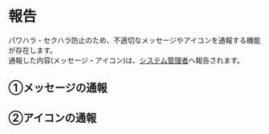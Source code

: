 # 報告

パワハラ・セクハラ防止のため、不適切なメッセージやアイコンを通報する機能が存在します。  
通報した内容(メッセージ・アイコン)は、[システム管理者](admin.md#1_1)へ報告されます。  

## ①メッセージの通報


## ②アイコンの通報





